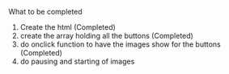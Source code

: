 What to be completed

1) Create the html (Completed)
2) create the array holding all the buttons (Completed)
3) do onclick function to have the images show for the buttons (Completed)
4) do pausing and starting of images